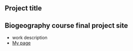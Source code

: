 
## Project title
## Biogeography course final project site
 - work description
 - [My page](https://bwentzloff.github.io/biogeography/)
